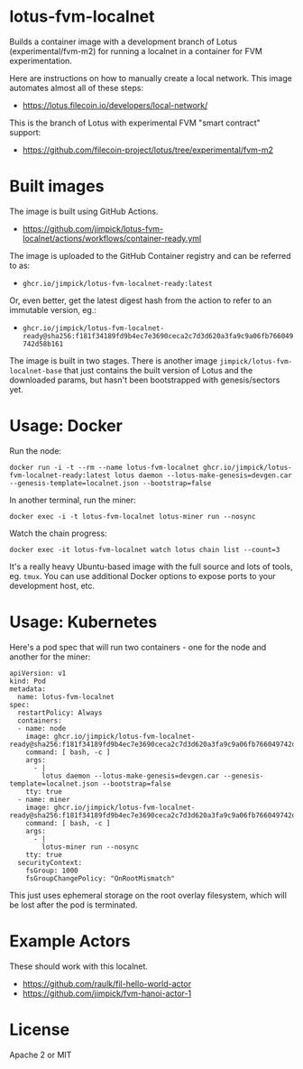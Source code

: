 lotus-fvm-localnet
===

Builds a container image with a development branch of Lotus (experimental/fvm-m2)
for running a localnet in a container for FVM experimentation.

Here are instructions on how to manually create a local network. This image
automates almost all of these steps:

* https://lotus.filecoin.io/developers/local-network/

This is the branch of Lotus with experimental FVM "smart contract" support:

* https://github.com/filecoin-project/lotus/tree/experimental/fvm-m2

# Built images

The image is built using GitHub Actions. 

* https://github.com/jimpick/lotus-fvm-localnet/actions/workflows/container-ready.yml

The image is uploaded to the GitHub Container registry and can be referred to as:

* `ghcr.io/jimpick/lotus-fvm-localnet-ready:latest`

Or, even better, get the latest digest hash from the action to refer to an immutable
version, eg.:

* `ghcr.io/jimpick/lotus-fvm-localnet-ready@sha256:f181f34189fd9b4ec7e3690ceca2c7d3d620a3fa9c9a06fb766049742d58b161`

The image is built in two stages. There is another image `jimpick/lotus-fvm-localnet-base`
that just contains the built version of Lotus and the downloaded params, but hasn't
been bootstrapped with genesis/sectors yet.

# Usage: Docker

Run the node:

```
docker run -i -t --rm --name lotus-fvm-localnet ghcr.io/jimpick/lotus-fvm-localnet-ready:latest lotus daemon --lotus-make-genesis=devgen.car --genesis-template=localnet.json --bootstrap=false
```

In another terminal, run the miner:

```
docker exec -i -t lotus-fvm-localnet lotus-miner run --nosync
```

Watch the chain progress:

```
docker exec -it lotus-fvm-localnet watch lotus chain list --count=3
```

It's a really heavy Ubuntu-based image with the full source and lots of tools, eg. `tmux`. You can use additional Docker
options to expose ports to your development host, etc.

# Usage: Kubernetes

Here's a pod spec that will run two containers - one for the node and another for the miner:

```
apiVersion: v1
kind: Pod
metadata:
  name: lotus-fvm-localnet
spec:
  restartPolicy: Always
  containers:
  - name: node
    image: ghcr.io/jimpick/lotus-fvm-localnet-ready@sha256:f181f34189fd9b4ec7e3690ceca2c7d3d620a3fa9c9a06fb766049742d58b161
    command: [ bash, -c ]
    args:
      - |
        lotus daemon --lotus-make-genesis=devgen.car --genesis-template=localnet.json --bootstrap=false
    tty: true
  - name: miner
    image: ghcr.io/jimpick/lotus-fvm-localnet-ready@sha256:f181f34189fd9b4ec7e3690ceca2c7d3d620a3fa9c9a06fb766049742d58b161
    command: [ bash, -c ]
    args:
      - |
        lotus-miner run --nosync
    tty: true
  securityContext:
    fsGroup: 1000
    fsGroupChangePolicy: "OnRootMismatch"
```

This just uses ephemeral storage on the root overlay filesystem, which will be lost after
the pod is terminated.

# Example Actors

These should work with this localnet.

* https://github.com/raulk/fil-hello-world-actor
* https://github.com/jimpick/fvm-hanoi-actor-1


# License

Apache 2 or MIT
